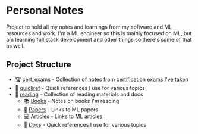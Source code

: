 # Personal Notes

Project to hold all my notes and learnings from my software and ML resources and work. I'm a ML engineer so this is mainly focused on ML, but am learning full stack development and other things so there's some of that as well.

## Project Structure

- :trophy: [cert_exams](./cert_exams) - Collection of notes from certification exams I've taken
- :eyes: [quickref](./quickref) - Quick references I use for various topics
- :book: [reading](./reading) - Collection of reading materials and docs
  - :books: [Books](./reading/books) - Notes on books I'm reading
  - :pencil: [Papers](./reading/papers.md) - Links to ML papers
  - :computer: [Articles](./reading/articles.md) - Links to ML articles  
  - :floppy_disk: [Docs](./reading/docs) - Quick references I use for various topics
